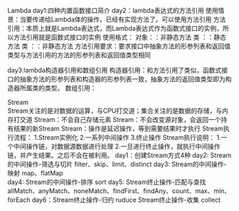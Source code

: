 Lambda
day1:四种内置函数接口简介
day2：lambda表达式的方法引用
    使用情景：当要传递给Lambda体的操作，已经有实现方法了。可以使用方法引用
    方法引用：本质上就是Lambda表达式，而Lambda表达式作为函数式接口的实例，所以方法引用就是函数式接口的实例
    使用格式：
        对象：：非静态方法
        类  ：：静态方法
        类  ：：非静态方法
    方法引用要求：要求接口中抽象方法的形参列表和返回值类型与方法引用的方法的形参列表和返回值类型相同
    
day3:lambda构造器引用和数组引用
    构造器引用：和方法引用了类似，函数式接口的抽象方法的形参列表和构造器的形参列表一致，抽象方法的返回值类型即为构造器所属类的类型。
      数组引用：
      
Stream      
    Stream关注的是对数据的运算，与CPU打交道；集合关注的是数据的存储，与内存打交道
    Stream：不会自己存储元素
    Stream：不会改变源对象，会返回一个持有结果的新Stream
    Stream：操作是延迟操作，等到需要结果时才执行
    Stream执行流程：
        1.Stream实例化
        2.一系列中间操作
        3.终止操作
    Stream执行说明：
        1.一个中间操作链，对数据源数据进行处理
        2.一旦进行终止操作，就执行中间操作链，并产生结果。之后不会在被利用。
    day1：创建Stream方式4种
    day2: Stream的中间操作-筛选与切片     filter、skip、limit、distinct
    day3: Stream的中间操作-映射    map、flatMap    
    day4: Stream的中间操作-排序    sort
    day5: Stream终止操作-匹配与查找      
        allMatch、anyMatch、noneMatch、findFirst、findAny、count、max、min、forEach
    day6：Stream终止操作-归约 ruduce
          Stream终止操作-收集 collect
          
    
          
    
    
      
        
    
    

    